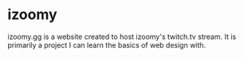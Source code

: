 # izoomy
izoomy.gg is a website created to host izoomy's twitch.tv stream.  It is primarily a project I can learn the basics of web design with.
